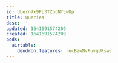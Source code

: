 ```yaml
---
id: ULern7x9FL3TZpcNTLwDp
title: Queries
desc: ''
updated: 1641691574209
created: 1641691574209
pods:
  airtable:
    dendron.features: recBzwNvFuvgURswc
---
```


